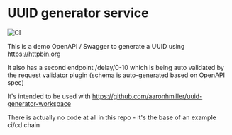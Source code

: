 # UUID generator service

![CI](https://github.com/aaronhmiller/uuid-generator-service/workflows/CI/badge.svg)

This is a demo OpenAPI / Swagger to generate a UUID using https://httpbin.org

It also has a second endpoint /delay/0-10 which is being auto validated by the request validator plugin (schema is auto-generated based on OpenAPI spec)

It's intended to be used with https://github.com/aaronhmiller/uuid-generator-workspace

There is actually no code at all in this repo - it's the base of an example ci/cd chain
